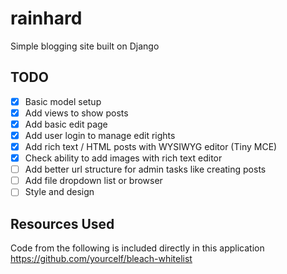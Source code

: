 # rainhard
Simple blogging site built on Django

## TODO
- [x] Basic model setup
- [x] Add views to show posts
- [x] Add basic edit page
- [x] Add user login to manage edit rights
- [x] Add rich text / HTML posts with WYSIWYG editor (Tiny MCE)
- [x] Check ability to add images with rich text editor
- [ ] Add better url structure for admin tasks like creating posts
- [ ] Add file dropdown list or browser
- [ ] Style and design

## Resources Used
Code from the following is included directly in this application
https://github.com/yourcelf/bleach-whitelist